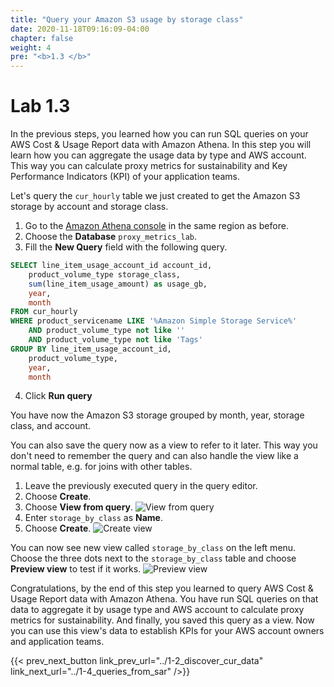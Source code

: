 ```yaml
---
title: "Query your Amazon S3 usage by storage class"
date: 2020-11-18T09:16:09-04:00
chapter: false
weight: 4
pre: "<b>1.3 </b>"
---
```


# Lab 1.3

In the previous steps, you learned how you can run SQL queries on your AWS Cost & Usage Report data with Amazon Athena.
In this step you will learn how you can aggregate the usage data by type and AWS account.
This way you can calculate proxy metrics for sustainability and Key Performance Indicators (KPI) of your application teams.

Let's query the `cur_hourly` table we just created to get the Amazon S3 storage by account and storage class.

1. Go to the [Amazon Athena console](https://console.aws.amazon.com/athena/home?force#query) in the same region as before.
2. Choose the **Database** `proxy_metrics_lab`.
3. Fill the **New Query** field with the following query.
```sql
SELECT line_item_usage_account_id account_id,
    product_volume_type storage_class,
    sum(line_item_usage_amount) as usage_gb,
    year,
    month
FROM cur_hourly
WHERE product_servicename LIKE '%Amazon Simple Storage Service%'
    AND product_volume_type not like ''
    AND product_volume_type not like 'Tags'
GROUP BY line_item_usage_account_id,
    product_volume_type,
    year,
    month
```
4. Click **Run query**

You have now the Amazon S3 storage grouped by month, year, storage class, and account.

You can also save the query now as a view to refer to it later. This way you don't need to remember the query and can also handle the view like a normal table, e.g. for joins with other tables.

1. Leave the previously executed query in the query editor.
2. Choose **Create**.
3. Choose **View from query**.
![View from query](/Sustainability/300_cur_reports_as_efficiency_reports/lab1-3/images/view-from-query.png)
4. Enter `storage_by_class` as **Name**.
5. Choose **Create**.
![Create view](/Sustainability/300_cur_reports_as_efficiency_reports/lab1-3/images/create-view.png)

You can now see new view called `storage_by_class` on the left menu. Choose the three dots next to the `storage_by_class` table and choose **Preview view** to test if it works.
![Preview view](/Sustainability/300_cur_reports_as_efficiency_reports/lab1-3/images/preview-view.png)

Congratulations, by the end of this step you learned to query AWS Cost & Usage Report data with Amazon Athena. You have run SQL queries on that data to aggregate it by usage type and AWS account to calculate proxy metrics for sustainability. And finally, you saved this query as a view. Now you can use this view's data to establish KPIs for your AWS account owners and application teams.

{{< prev_next_button link_prev_url="../1-2_discover_cur_data" link_next_url="../1-4_queries_from_sar" />}}
